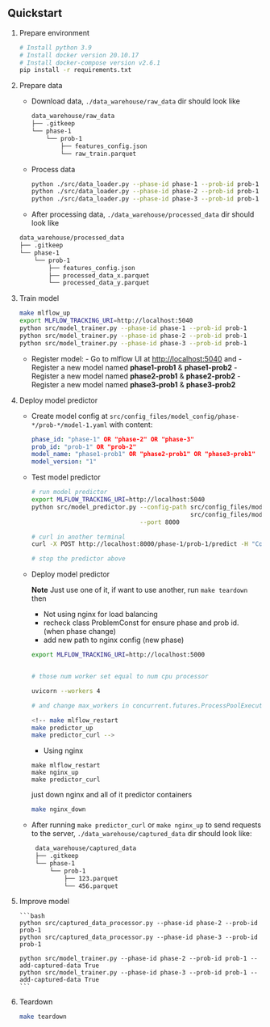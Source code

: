 ## Quickstart

1.  Prepare environment

    ```bash
    # Install python 3.9
    # Install docker version 20.10.17
    # Install docker-compose version v2.6.1
    pip install -r requirements.txt
    ```

2.  Prepare data

    -   Download data, `./data_warehouse/raw_data` dir should look like

        ```bash
        data_warehouse/raw_data
        ├── .gitkeep
        └── phase-1
            └── prob-1
                ├── features_config.json
                └── raw_train.parquet
        ```

    -   Process data

        ```bash
        python ./src/data_loader.py --phase-id phase-1 --prob-id prob-1
        python ./src/data_loader.py --phase-id phase-2 --prob-id prob-1
        python ./src/data_loader.py --phase-id phase-3 --prob-id prob-1
        ```

    -   After processing data, `./data_warehouse/processed_data` dir should look like

    ```bash
    data_warehouse/processed_data
    ├── .gitkeep
    └── phase-1
        └── prob-1
            ├── features_config.json
            ├── processed_data_x.parquet
            └── processed_data_y.parquet
    ```

3. Train model

    ```bash
    make mlflow_up
    export MLFLOW_TRACKING_URI=http://localhost:5040
    python src/model_trainer.py --phase-id phase-1 --prob-id prob-1
    python src/model_trainer.py --phase-id phase-2 --prob-id prob-1 
    python src/model_trainer.py --phase-id phase-3 --prob-id prob-1 
    ```

    -   Register model: - Go to mlflow UI at <http://localhost:5040> and 
                        - Register a new model named **phase1-prob1** & **phase1-prob2**
                        - Register a new model named **phase2-prob1** & **phase2-prob2**
                        - Register a new model named **phase3-prob1** & **phase3-prob2**

4.  Deploy model predictor

    -   Create model config at `src/config_files/model_config/phase-*/prob-*/model-1.yaml` with content: 

        ```yaml
        phase_id: "phase-1" OR "phase-2" OR "phase-3"
        prob_id: "prob-1" OR "prob-2"
        model_name: "phase1-prob1" OR "phase2-prob1" OR "phase3-prob1"
        model_version: "1"
        ```
    -   Test model predictor

        ```bash
        # run model predictor
        export MLFLOW_TRACKING_URI=http://localhost:5040
        python src/model_predictor.py --config-path src/config_files/model_config/phase-1/prob-1/model-1.yaml \
                                                    src/config_files/model_config/phase-1/prob-2/model-1.yaml \
                                      --port 8000

        # curl in another terminal
        curl -X POST http://localhost:8000/phase-1/prob-1/predict -H "Content-Type: application/json" -d @data_warehouse/curl/phase-1/prob-1/payload-1.json

        # stop the predictor above
        ```

    -   Deploy model predictor
        
        **Note** Just use one of it, if want to use another, run ```make teardown``` then 
        - Not using nginx for load balancing
        - recheck class ProblemConst for ensure phase and prob id. (when phase change)
        - add new path to nginx config (new phase)

        ```bash
        export MLFLOW_TRACKING_URI=http://localhost:5000


        # those num worker set equal to num cpu processor

        uvicorn --workers 4

        # and change max_workers in concurrent.futures.ProcessPoolExecutor() predict function equal to workers uvicorn

        ```

        ```bash
        <!-- make mlflow_restart
        make predictor_up
        make predictor_curl -->
        ```
        - Using nginx
        ```
        make mlflow_restart
        make nginx_up
        make predictor_curl
        ```
        just down nginx and all of it predictor containers
        ```bash
        make nginx_down
        ```

    -   After running `make predictor_curl` or `make nginx_up` to send requests to the server, `./data_warehouse/captured_data` dir should look like:

        ```bash
         data_warehouse/captured_data
         ├── .gitkeep
         └── phase-1
             └── prob-1
                 ├── 123.parquet
                 └── 456.parquet
        ```
5.  Improve model

        ```bash
        python src/captured_data_processor.py --phase-id phase-2 --prob-id prob-1
        python src/captured_data_processor.py --phase-id phase-3 --prob-id prob-1

        python src/model_trainer.py --phase-id phase-2 --prob-id prob-1 --add-captured-data True
        python src/model_trainer.py --phase-id phase-3 --prob-id prob-1 --add-captured-data True
        ```
6.  Teardown

    ```bash
    make teardown
    ```